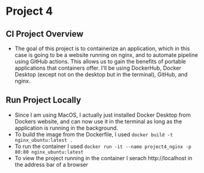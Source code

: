# Project 4
## CI Project Overview
- The goal of this project is to containerize an application, which in this case is going to be a website running on nginx, and to automate pipeline using GitHub actions. This allows us to gain the benefits of portable applications that containers offer. I'll be using DockerHub, Docker Desktop (except not on the desktop but in the terminal), GitHub, and nginx. 

## Run Project Locally
- Since I am using MacOS, I actually just installed Docker Desktop from Dockers website, and can now use it in the terminal as long as the application is running in the background.
- To build the image from the Dockerfile, I used `docker build -t nginx_ubuntu:latest .`
- To run the container I used `docker run -it --name project4_nginx -p 80:80 nginx_ubuntu:latest`
- To view the project running in the container I serach http://localhost in the address bar of a browser 
